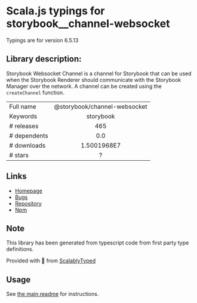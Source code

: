 
# Scala.js typings for storybook__channel-websocket

Typings are for version 6.5.13

## Library description:
Storybook Websocket Channel is a channel for Storybook that can be used when the Storybook Renderer should communicate with the Storybook Manager over the network. A channel can be created using the `createChannel` function.

|                    |                 |
| ------------------ | :-------------: |
| Full name          | @storybook/channel-websocket |
| Keywords           | storybook |
| # releases         | 465 |
| # dependents       | 0.0 |
| # downloads        | 1.5001968E7 |
| # stars            | ? |

## Links
- [Homepage](https://github.com/storybookjs/storybook/tree/main/lib/channel-websocket)
- [Bugs](https://github.com/storybookjs/storybook/issues)
- [Repository](https://github.com/storybookjs/storybook)
- [Npm](https://www.npmjs.com/package/%40storybook%2Fchannel-websocket)
    


## Note
This library has been generated from typescript code from first party type definitions.

Provided with :purple_heart: from [ScalablyTyped](https://github.com/oyvindberg/ScalablyTyped)

## Usage
See [the main readme](../../readme.md) for instructions.


